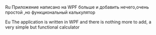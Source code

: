 Ru
Приложение написано на WPF больше и добавить нечего,очень простой ,но функциональный калькулятор

Eu
The application is written in WPF and there is nothing more to add, a very simple but functional calculator
